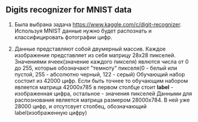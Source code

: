 ## Digits recognizer for MNIST data

1. Была выбрана задача https://www.kaggle.com/c/digit-recognizer.  
Используя MNIST данные нужно будет распознать и классифицировать фотографии цифр.

2. Данные представляют собой двумерный массив. Каждое изображение представляет из себя матрицу 28х28 пикселей.
Значениями ячеек(значение каждого пикселя) явлются числа от 0 до 255, которые обозначают "темноту" пикселя(0 - белый или пустой, 255 - абсолютно черный, 122 - серый)
Обучающий набор состоит из 42000 цифр. Если быть точнее то обучающим набором является матрица 42000х785
в первом столбце стоит **label** - изображенная цифра, остальное - значения пикселей
Данными для распознования является матрица размером 28000х784. В ней уже 28000 цифр, и отсутсвует столбец, обозначающий label(изображенную цифру)
